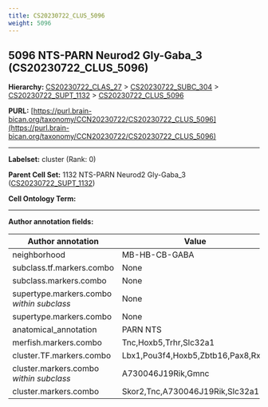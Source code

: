```yaml
---
title: CS20230722_CLUS_5096
weight: 5096
---
```

## 5096 NTS-PARN Neurod2 Gly-Gaba_3 (CS20230722_CLUS_5096)
<b>Hierarchy: </b>
[CS20230722_CLAS_27](../CS20230722_CLAS_27) >
[CS20230722_SUBC_304](../CS20230722_SUBC_304) >
[CS20230722_SUPT_1132](../CS20230722_SUPT_1132) >
[CS20230722_CLUS_5096](../CS20230722_CLUS_5096)

**PURL:** [https://purl.brain-bican.org/taxonomy/CCN20230722/CS20230722_CLUS_5096](https://purl.brain-bican.org/taxonomy/CCN20230722/CS20230722_CLUS_5096)

---


**Labelset:** cluster (Rank: 0)

**Parent Cell Set:** 1132 NTS-PARN Neurod2 Gly-Gaba_3 ([CS20230722_SUPT_1132](../CS20230722_SUPT_1132))



**Cell Ontology Term:** 

[MARKER GENES.]: #


---

[TRANSFERRED ANNOTATIONS.]: #


[AUTHOR ANNOTATION FIELDS.]: #


**Author annotation fields:**

| Author annotation | Value |
|-------------------|-------|
|neighborhood|MB-HB-CB-GABA|
|subclass.tf.markers.combo|None|
|subclass.markers.combo|None|
|supertype.markers.combo _within subclass_|None|
|supertype.markers.combo|None|
|anatomical_annotation|PARN NTS|
|merfish.markers.combo|Tnc,Hoxb5,Trhr,Slc32a1|
|cluster.TF.markers.combo|Lbx1,Pou3f4,Hoxb5,Zbtb16,Pax8,Rxrg|
|cluster.markers.combo _within subclass_|A730046J19Rik,Gmnc|
|cluster.markers.combo|Skor2,Tnc,A730046J19Rik,Slc32a1|
